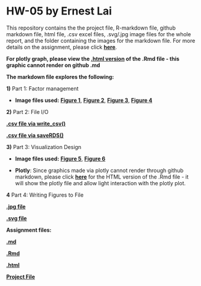 # HW-05 by Ernest  Lai

This repository contains the the project file, R-markdown file, github markdown file, html file, .csv excel files, .svg/.jpg image files for the whole report, and the folder containing the images for the markdown file. For more details on the assignment, please click [**here**](http://stat545.com/Classroom/assignments/hw05/hw05.html). 

**For plotly graph, please view the [.html version](https://ernestl91.github.io/HW-05/hw-05_gapminder.html) of the .Rmd file - this graphic cannot render on github .md**

**The markdown file explores the following:**

**1)** Part 1: Factor management 
* **Image files used:** [**Figure 1**](https://github.com/STAT545-UBC-students/hw05-ErnestL91/blob/master/hw-05_gapminder_files/figure-markdown_strict/Figure%201.%20Scatterplot%20of%20European%20country%20vs%20population%20in%202007-1.png), [**Figure 2**](https://github.com/STAT545-UBC-students/hw05-ErnestL91/blob/master/hw-05_gapminder_files/figure-markdown_strict/Figure%202.%20Re-ordered%20scatterplot%20of%20European%20country%20vs%20population%20in%202007-1.png), [**Figure 3**](https://github.com/STAT545-UBC-students/hw05-ErnestL91/blob/master/hw-05_gapminder_files/figure-markdown_strict/Figure%203.%20Bar%20chart%20for%20increasing%20population%20of%20European%20countries%20in%202007-1.png), [**Figure 4**](https://github.com/STAT545-UBC-students/hw05-ErnestL91/blob/master/hw-05_gapminder_files/figure-markdown_strict/Figure%204.%20Barchart%20of%20France%20population%20vs%20other%20European%20populations-1.png)

**2)** Part 2: File I/O

[**.csv file via write_csv()**](https://github.com/STAT545-UBC-students/hw05-ErnestL91/blob/master/gm_reorder_write.csv)

[**.csv file via saveRDS()**](https://github.com/STAT545-UBC-students/hw05-ErnestL91/blob/master/gm_reorder_save.csv?raw=true)

**3)** Part 3: Visualization Design
* **Image files used:** [**Figure 5**](https://github.com/STAT545-UBC-students/hw05-ErnestL91/blob/master/hw-05_gapminder_files/figure-markdown_strict/Figure%205.%20Increasing%20Population%20of%20European%20Countries%20in%202007-1.png), [**Figure 6**](https://github.com/STAT545-UBC-students/hw05-ErnestL91/blob/master/hw-05_gapminder_files/figure-markdown_strict/Figure%206.%20Scatterplot%20of%20Life%20Expectancy%20(in%20Years)%20vs.%20GDP%20per%20capita%2C%20by%20Continent-1.png)

* **Plotly**: Since graphics made via plotly cannot render through github markdown, please click [**here**](https://ernestl91.github.io/HW-05/hw-05_gapminder.html) for the HTML version of the .Rmd file - it will show the plotly file and allow light interaction with the plotly plot.

**4** Part 4: Writing Figures to File

[**.jpg file**](https://github.com/STAT545-UBC-students/hw05-ErnestL91/blob/master/Figure%206%20ggplot.jpg)

[**.svg file**](https://github.com/STAT545-UBC-students/hw05-ErnestL91/blob/master/Figure%206%20ggplot.svg)

**Assignment files:**

[**.md**](https://github.com/STAT545-UBC-students/hw05-ErnestL91/blob/master/hw-05_gapminder.md)

[**.Rmd**](https://github.com/STAT545-UBC-students/hw05-ErnestL91/blob/master/hw-05_gapminder.Rmd)

[**.html**](https://ernestl91.github.io/HW-05/hw-05_gapminder.html)

[**Project File**](https://github.com/STAT545-UBC-students/hw05-ErnestL91/blob/master/hw-05.Rproj)
